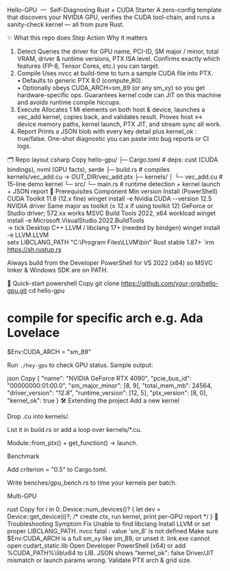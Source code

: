 Hello-GPU  —  Self-Diagnosing Rust + CUDA Starter
A zero-config template that discovers your NVIDIA GPU, verifies the CUDA
tool-chain, and runs a sanity-check kernel — all from pure Rust.

✨ What this repo does
Step	Action	Why it matters
1. Detect	Queries the driver for GPU name, PCI-ID, SM major / minor, total VRAM, driver & runtime versions, PTX ISA level.	Confirms exactly which features (FP-8, Tensor Cores, etc.) you can target.
2. Compile	Uses nvcc at build-time to turn a sample CUDA file into PTX.<br/>• Defaults to generic PTX 8.0 (compute_80).<br/>• Optionally obeys CUDA_ARCH=sm_89 (or any sm_xy) so you get hardware-specific ops.	Guarantees kernel code can JIT on this machine and avoids runtime compile hiccups.
3. Execute	Allocates 1 Mi elements on both host & device, launches a vec_add kernel, copies back, and validates result.	Proves host ↔ device memory paths, kernel launch, PTX JIT, and stream sync all work.
4. Report	Prints a JSON blob with every key detail plus kernel_ok : true/false.	One-shot diagnostic you can paste into bug reports or CI logs.

🗂️ Repo layout
csharp
Copy
hello-gpu/
├─ Cargo.toml          # deps: cust (CUDA bindings), nvml (GPU facts), serde
├─ build.rs            # compiles kernels/vec_add.cu → OUT_DIR/vec_add.ptx
├─ kernels/
│  └─ vec_add.cu       # 15-line demo kernel
└─ src/
   └─ main.rs          # runtime detection + kernel launch + JSON report
🔧 Prerequisites
Component	Min version	Install (PowerShell)
CUDA Toolkit	11.8 (12.x fine)	winget install -e Nvidia.CUDA --version 12.5
NVIDIA driver	Same major as toolkit (≥ 12.x if using toolkit 12)	GeForce or Studio driver; 572.xx works
MSVC Build Tools	2022, x64 workload	winget install -e Microsoft.VisualStudio.2022.BuildTools<br/>→ tick Desktop C++
LLVM / libclang	17+ (needed by bindgen)	winget install -e LLVM.LLVM<br/>setx LIBCLANG_PATH "C:\Program Files\LLVM\bin"
Rust	stable 1.87+	`irm https://sh.rustup.rs

Always build from the Developer PowerShell for VS 2022 (x64) so MSVC linker & Windows SDK are on PATH.

🚀 Quick-start
powershell
Copy
git clone https://github.com/your-org/hello-gpu.git
cd hello-gpu

# compile for specific arch e.g. Ada Lovelace
$Env:CUDA_ARCH = "sm_89"

Run `./hey-gpu` to check GPU status.
Sample output:

json
Copy
{
  "name": "NVIDIA GeForce RTX 4090",
  "pcie_bus_id": "00000000:01:00.0",
  "sm_major_minor": [8, 9],
  "total_mem_mb": 24564,
  "driver_version": "12.8",
  "runtime_version": [12, 5],
  "ptx_version": [8, 0],
  "kernel_ok": true
}
🛠️ Extending the project
Add a new kernel

Drop .cu into kernels/.

List it in build.rs or add a loop over kernels/*.cu.

Module::from_ptx() + get_function() → launch.

Benchmark

Add criterion = "0.5" to Cargo.toml.

Write benches/gpu_bench.rs to time your kernels per batch.

Multi-GPU

rust
Copy
for i in 0..Device::num_devices()? {
    let dev = Device::get_device(i)?;
    /* create ctx, run kernel, print per-GPU report */
}
🧩 Troubleshooting
Symptom	Fix
Unable to find libclang	Install LLVM or set proper LIBCLANG_PATH.
nvcc fatal : value 'sm_8' is not defined	Make sure $Env:CUDA_ARCH is a full sm_xy like sm_89, or unset it.
link.exe cannot open cudart_static.lib	Open Developer PowerShell (x64) or add %CUDA_PATH%\lib\x64 to LIB.
JSON shows "kernel_ok": false	Driver/JIT mismatch or launch params wrong. Validate PTX arch & grid size.
